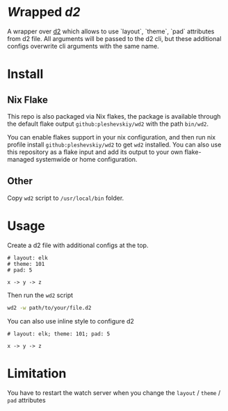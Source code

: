 # *W*rapped _d2_

A wrapper over [d2] which allows to use \`layout\`, \`theme\`, \`pad\`
attributes from d2 file. All arguments will be passed to the d2 cli, but these
additional configs overwrite cli arguments with the same name.

[d2]: https://github.com/terrastruct/d2

# Install

## Nix Flake

This repo is also packaged via Nix flakes, the package is available through the
default flake output `github:pleshevskiy/wd2` with the path `bin/wd2`.

You can enable flakes support in your nix configuration, and then run nix
profile install `github:pleshevskiy/wd2` to get `wd2` installed. You can also
use this repository as a flake input and add its output to your own
flake-managed systemwide or home configuration.

## Other

Copy `wd2` script to `/usr/local/bin` folder.

# Usage

Create a d2 file with additional configs at the top.

```d2
# layout: elk
# theme: 101
# pad: 5

x -> y -> z
```

Then run the `wd2` script

```sh
wd2 -w path/to/your/file.d2
```

You can also use inline style to configure d2

```d2
# layout: elk; theme: 101; pad: 5

x -> y -> z
```

# Limitation

You have to restart the watch server when you change the `layout` / `theme` /
`pad` attributes
